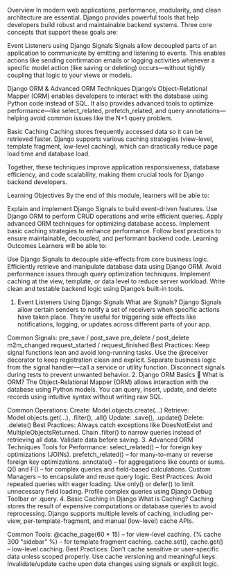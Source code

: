 Overview
In modern web applications, performance, modularity, and clean architecture are essential. Django provides powerful tools that help developers build robust and maintainable backend systems. Three core concepts that support these goals are:

Event Listeners using Django Signals
Signals allow decoupled parts of an application to communicate by emitting and listening to events. This enables actions like sending confirmation emails or logging activities whenever a specific model action (like saving or deleting) occurs—without tightly coupling that logic to your views or models.

Django ORM & Advanced ORM Techniques
Django’s Object-Relational Mapper (ORM) enables developers to interact with the database using Python code instead of SQL. It also provides advanced tools to optimize performance—like select_related, prefetch_related, and query annotations—helping avoid common issues like the N+1 query problem.

Basic Caching
Caching stores frequently accessed data so it can be retrieved faster. Django supports various caching strategies (view-level, template fragment, low-level caching), which can drastically reduce page load time and database load.

Together, these techniques improve application responsiveness, database efficiency, and code scalability, making them crucial tools for Django backend developers.

Learning Objectives
By the end of this module, learners will be able to:

Explain and implement Django Signals to build event-driven features.
Use Django ORM to perform CRUD operations and write efficient queries.
Apply advanced ORM techniques for optimizing database access.
Implement basic caching strategies to enhance performance.
Follow best practices to ensure maintainable, decoupled, and performant backend code.
Learning Outcomes
Learners will be able to:

Use Django Signals to decouple side-effects from core business logic.
Efficiently retrieve and manipulate database data using Django ORM.
Avoid performance issues through query optimization techniques.
Implement caching at the view, template, or data level to reduce server workload.
Write clean and testable backend logic using Django’s built-in tools.
1. Event Listeners Using Django Signals
What are Signals?
Django Signals allow certain senders to notify a set of receivers when specific actions have taken place. They’re useful for triggering side effects like notifications, logging, or updates across different parts of your app.

Common Signals:
pre_save / post_save
pre_delete / post_delete
m2m_changed
request_started / request_finished
Best Practices:
Keep signal functions lean and avoid long-running tasks.
Use the @receiver decorator to keep registration clean and explicit.
Separate business logic from the signal handler—call a service or utility function.
Disconnect signals during tests to prevent unwanted behavior.
2. Django ORM Basics
🔧 What is ORM?
The Object-Relational Mapper (ORM) allows interaction with the database using Python models. You can query, insert, update, and delete records using intuitive syntax without writing raw SQL.

Common Operations:
Create: Model.objects.create(...)
Retrieve: Model.objects.get(...), .filter(), .all()
Update: .save(), .update()
Delete: .delete()
Best Practices:
Always catch exceptions like DoesNotExist and MultipleObjectsReturned.
Chain .filter() to narrow queries instead of retrieving all data.
Validate data before saving.
3. Advanced ORM Techniques
Tools for Performance:
select_related() – for foreign key optimizations (JOINs).
prefetch_related() – for many-to-many or reverse foreign key optimizations.
annotate() – for aggregations like counts or sums.
Q() and F() – for complex queries and field-based calculations.
Custom Managers – to encapsulate and reuse query logic.
Best Practices:
Avoid repeated queries with eager loading.
Use only() or defer() to limit unnecessary field loading.
Profile complex queries using Django Debug Toolbar or .query.
4. Basic Caching in Django
What is Caching?
Caching stores the result of expensive computations or database queries to avoid reprocessing. Django supports multiple levels of caching, including per-view, per-template-fragment, and manual (low-level) cache APIs.

Common Tools:
@cache_page(60 * 15) – for view-level caching.
{% cache 300 "sidebar" %} – for template fragment caching.
cache.set(), cache.get() – low-level caching.
Best Practices:
Don’t cache sensitive or user-specific data unless scoped properly.
Use cache versioning and meaningful keys.
Invalidate/update cache upon data changes using signals or explicit logic.